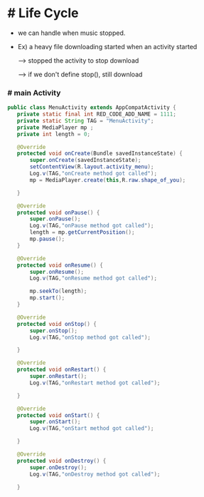 # # Life Cycle

- we can handle when music stopped.

- Ex) a heavy file downloading started when an activity started 

  —> stopped the activity to stop download

  —> if we don't define stop(), still download

### # main Activity

```java
public class MenuActivity extends AppCompatActivity {
   private static final int RED_CODE_ADD_NAME = 1111;
   private static String TAG = "MenuActivity";
   private MediaPlayer mp ;
   private int length = 0;

   @Override
   protected void onCreate(Bundle savedInstanceState) {
       super.onCreate(savedInstanceState);
       setContentView(R.layout.activity_menu);
       Log.v(TAG,"onCreate method got called");
       mp = MediaPlayer.create(this,R.raw.shape_of_you);

   }

   @Override
   protected void onPause() {
       super.onPause();
       Log.v(TAG,"onPause method got called");
       length = mp.getCurrentPosition();
       mp.pause();
   }

   @Override
   protected void onResume() {
       super.onResume();
       Log.v(TAG,"onResume method got called");

       mp.seekTo(length);
       mp.start();
   }

   @Override
   protected void onStop() {
       super.onStop();
       Log.v(TAG,"onStop method got called");

   }

   @Override
   protected void onRestart() {
       super.onRestart();
       Log.v(TAG,"onRestart method got called");

   }

   @Override
   protected void onStart() {
       super.onStart();
       Log.v(TAG,"onStart method got called");

   }

   @Override
   protected void onDestroy() {
       super.onDestroy();
       Log.v(TAG,"onDestroy method got called");

   }
```

